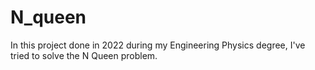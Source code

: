 # N_queen
In this project done in 2022 during my Engineering Physics degree, I've tried to solve the N Queen problem.
